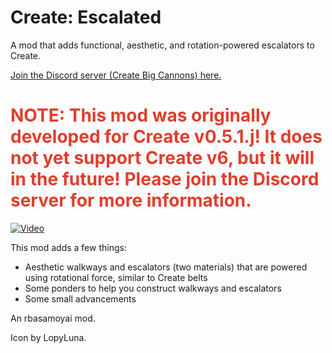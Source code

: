 # Create: Escalated

A mod that adds functional, aesthetic, and rotation-powered escalators to Create.

[Join the Discord server (Create Big Cannons) here.](https://discord.gg/vgfMMUUgvT)

# <span style="color: rgb(224, 62, 45);"><strong>NOTE: This mod was originally developed for Create v0.5.1.j! It does not yet support Create v6, but it will in the future! Please join the Discord server for more information.<br></strong></span>

[![Video](https://img.youtube.com/vi/OPUgmTPTLYM/0.jpg)](https://www.youtube.com/watch?v=OPUgmTPTLYM)

This mod adds a few things:

*   Aesthetic walkways and escalators (two materials) that are powered using rotational force, similar to Create belts
*   Some ponders to help you construct walkways and escalators
*   Some small advancements

An rbasamoyai mod.

Icon by LopyLuna.